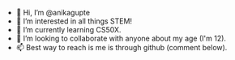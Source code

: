 - 👋 Hi, I’m @anikagupte
- 👀 I’m interested in all things STEM!
- 🌱 I’m currently learning CS50X.
- 💞️ I’m looking to collaborate with anyone about my age (I'm 12).
- 📫 Best way to reach is me is through github (comment below).

<!---
anikagupte/anikagupte is a ✨ special ✨ repository because its `README.md` (this file) appears on your GitHub profile.
You can click the Preview link to take a look at your changes.
--->
